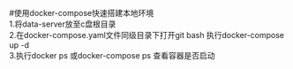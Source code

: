 #使用docker-compose快速搭建本地环境  
1.将data-server放至c盘根目录  
2.在docker-compose.yaml文件同级目录下打开git bash 执行docker-compose up -d  
3.执行docker ps 或docker-compose ps 查看容器是否启动  
